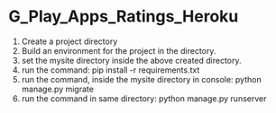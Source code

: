 # G_Play_Apps_Ratings_Heroku

1. Create a project directory
2. Build an environment for the project in the directory.
3. set the mysite directory inside the above created directory.
4. run the command: pip install -r requirements.txt
5. run the command, inside the mysite directory in console: python manage.py migrate
6. run the command in same directory: python manage.py runserver
